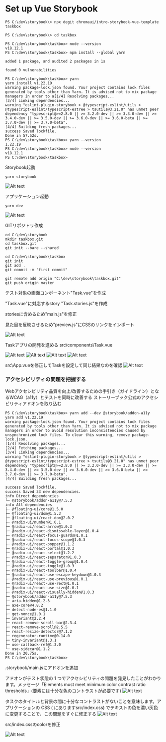 # Set up Vue Storybook

```SHELL
PS C:\dev\storybook\> npx degit chromaui/intro-storybook-vue-template taskbox

PS C:\dev\storybook\> cd taskbox

PS C:\dev\storybook\taskbox> node --version
v18.12.1
PS C:\dev\storybook\taskbox> npm install --global yarn

added 1 package, and audited 2 packages in 1s

found 0 vulnerabilities

PS C:\dev\storybook\taskbox> yarn
yarn install v1.22.19
warning package-lock.json found. Your project contains lock files generated by tools other than Yarn. It is advised not to mix package managers in order to a[1/4] Resolving packages...
[3/4] Linking dependencies...
warning "eslint-plugin-storybook > @typescript-eslint/utils > @typescript-eslint/typescript-estree > tsutils@3.21.0" has unmet peer dependency "typescript@>=2.8.0 || >= 3.2.0-dev || >= 3.3.0-dev || >= 3.4.0-dev || >= 3.5.0-dev || >= 3.6.0-dev || >= 3.6.0-beta || >= 3.7.0-dev || >= 3.7.0-beta".
[4/4] Building fresh packages...
success Saved lockfile.
Done in 57.52s.
PS C:\dev\storybook\taskbox> yarn --version
1.22.19
PS C:\dev\storybook\taskbox> node --version
v18.12.1
PS C:\dev\storybook\taskbox>
```

Storybook起動
```SHELL
yarn storybook
```
![Alt text](image.png)

アプリケーション起動
```SHELL
yarn dev
```
![Alt text](image-2.png)


GITリポジトリ作成
```SHELL
cd C:\dev\storybook
mkdir taskbox.git
cd taskbox.git
git init --bare --shared

cd C:\dev\storybook\taskbox
git init
git add .
git commit -m "first commit"

git remote add origin "C:\dev\storybook\taskbox.git"
git push origin master

```

テスト対象の画面コンポーネント"Task.vue"を作成

"Task.vue"に対応するstory "Task.stories.js"を作成

storiesに含めるため"main.js"を修正

見た目を反映させるため"preview.js"にCSSのリンクをインポート

![Alt text](image-3.png)

Taskアプリの開発を進める
src\components\Task.vue

![Alt text](image-4.png)
![Alt text](image-5.png)
![Alt text](image-6.png)
![Alt text](image-7.png)


src\App.vueを修正してTaskを設定して同じ結果なのを確認
![Alt text](image-8.png)


### アクセシビリティの問題を把握する

Webアクセシビリティ品質を向上/改善するための手引き（ガイドライン）となるWCAG（a11y）とテストを同時に改善する
ストーリーブック公式のアクセシビリティアドオンを取り込む

```SHELL
PS C:\dev\storybook\taskbox> yarn add --dev @storybook/addon-a11y
yarn add v1.22.19
warning package-lock.json found. Your project contains lock files generated by tools other than Yarn. It is advised not to mix package managers in order to avoid resolution inconsistencies caused by unsynchronized lock files. To clear this warning, remove package-lock.json.
[1/4] Resolving packages...
[2/4] Fetching packages...
[3/4] Linking dependencies...
warning "eslint-plugin-storybook > @typescript-eslint/utils > @typescript-eslint/typescript-estree > tsutils@3.21.0" has unmet peer dependency "typescript@>=2.8.0 || >= 3.2.0-dev || >= 3.3.0-dev || >= 3.4.0-dev || >= 3.5.0-dev || >= 3.6.0-dev || >= 3.6.0-beta || >= 3.7.0-dev || >= 3.7.0-beta".
[4/4] Building fresh packages...

success Saved lockfile.
success Saved 33 new dependencies.
info Direct dependencies
└─ @storybook/addon-a11y@7.5.3
info All dependencies
├─ @floating-ui/core@1.5.0
├─ @floating-ui/dom@1.5.3
├─ @floating-ui/react-dom@2.0.2
├─ @radix-ui/number@1.0.1
├─ @radix-ui/react-arrow@1.0.3
├─ @radix-ui/react-dismissable-layer@1.0.4
├─ @radix-ui/react-focus-guards@1.0.1
├─ @radix-ui/react-focus-scope@1.0.3
├─ @radix-ui/react-popper@1.1.2
├─ @radix-ui/react-portal@1.0.3
├─ @radix-ui/react-select@1.2.2
├─ @radix-ui/react-separator@1.0.3
├─ @radix-ui/react-toggle-group@1.0.4
├─ @radix-ui/react-toggle@1.0.3
├─ @radix-ui/react-toolbar@1.0.4
├─ @radix-ui/react-use-escape-keydown@1.0.3
├─ @radix-ui/react-use-previous@1.0.1
├─ @radix-ui/react-use-rect@1.0.1
├─ @radix-ui/react-use-size@1.0.1
├─ @radix-ui/react-visually-hidden@1.0.3
├─ @storybook/addon-a11y@7.5.3
├─ aria-hidden@1.2.3
├─ axe-core@4.8.2
├─ detect-node-es@1.1.0
├─ get-nonce@1.0.1
├─ invariant@2.2.4
├─ react-remove-scroll-bar@2.3.4
├─ react-remove-scroll@2.5.5
├─ react-resize-detector@7.1.2
├─ regenerator-runtime@0.14.0
├─ tiny-invariant@1.3.1
├─ use-callback-ref@1.3.0
└─ use-sidecar@1.1.2
Done in 20.75s.
PS C:\dev\storybook\taskbox> 
```

.storybook/main.jsにアドオンを追加

アドオンがテスト状態の 1 つでアクセシビリティの問題を発見したことがわかります。メッセージ「Elements must meet minimum color contrast ratio thresholds」(要素には十分な色のコントラストが必要です)
![Alt text](image-9.png)

タスクのタイトルと背景の間に十分なコントラストがないことを意味します。アプリケーションの CSS ( にありますsrc/index.css) でテキストの色を濃い灰色に変更することで、この問題をすぐに修正する
![Alt text](image-14.png)

src/index.cssのcolorを修正

![Alt text](image-11.png)